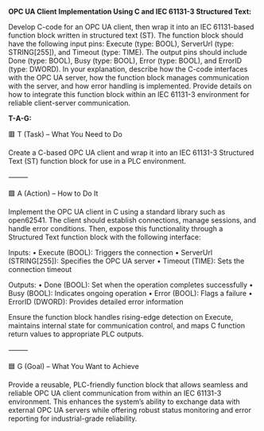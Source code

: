 **OPC UA Client Implementation Using C and IEC 61131-3 Structured Text:**

Develop C-code for an OPC UA client, then wrap it into an IEC 61131-based function block written in structured text (ST). The function block should have the following input pins: Execute (type: BOOL), ServerUrl (type: STRING[255]), and Timeout (type: TIME). The output pins should include Done (type: BOOL), Busy (type: BOOL), Error (type: BOOL), and ErrorID (type: DWORD). In your explanation, describe how the C-code interfaces with the OPC UA server, how the function block manages communication with the server, and how error handling is implemented. Provide details on how to integrate this function block within an IEC 61131-3 environment for reliable client-server communication.

**T-A-G:**

🟥 T (Task) – What You Need to Do

Create a C-based OPC UA client and wrap it into an IEC 61131-3 Structured Text (ST) function block for use in a PLC environment.

⸻

🟩 A (Action) – How to Do It

Implement the OPC UA client in C using a standard library such as open62541. The client should establish connections, manage sessions, and handle error conditions. Then, expose this functionality through a Structured Text function block with the following interface:

Inputs:
	•	Execute (BOOL): Triggers the connection
	•	ServerUrl (STRING[255]): Specifies the OPC UA server
	•	Timeout (TIME): Sets the connection timeout

Outputs:
	•	Done (BOOL): Set when the operation completes successfully
	•	Busy (BOOL): Indicates ongoing operation
	•	Error (BOOL): Flags a failure
	•	ErrorID (DWORD): Provides detailed error information

Ensure the function block handles rising-edge detection on Execute, maintains internal state for communication control, and maps C function return values to appropriate PLC outputs.

⸻

🟦 G (Goal) – What You Want to Achieve

Provide a reusable, PLC-friendly function block that allows seamless and reliable OPC UA client communication from within an IEC 61131-3 environment. This enhances the system’s ability to exchange data with external OPC UA servers while offering robust status monitoring and error reporting for industrial-grade reliability.
